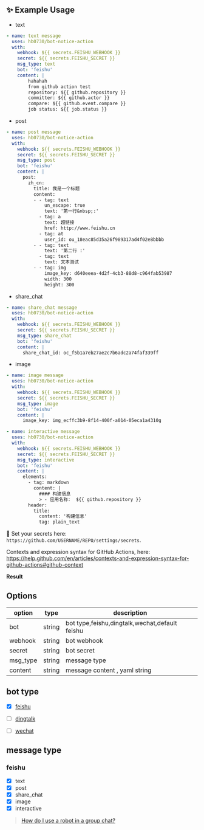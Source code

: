 ## ✨ Example Usage

- text

```yml
- name: text message
  uses: hb0730/bot-notice-action
  with:
    webhook: ${{ secrets.FEISHU_WEBHOOK }}
    secret: ${{ secrets.FEISHU_SECRET }}
    msg_type: text
    bot: 'feishu'
    content: |
        hahahah
        from github action test
        repository: ${{ github.repository }}
        committer: ${{ github.actor }}
        compare: ${{ github.event.compare }}
        job status: ${{ job.status }}
```

- post

```yml
- name: post message
  uses: hb0730/bot-notice-action
  with:
    webhook: ${{ secrets.FEISHU_WEBHOOK }}
    secret: ${{ secrets.FEISHU_SECRET }}
    msg_type: post
    bot: 'feishu'
    content: |
      post:
        zh_cn:
          title: 我是一个标题
          content:
          - - tag: text
              un_escape: true
              text: '第一行&nbsp;:'
            - tag: a
              text: 超链接
              href: http://www.feishu.cn
            - tag: at
              user_id: ou_18eac85d35a26f989317ad4f02e8bbbb
          - - tag: text
              text: '第二行 :'
            - tag: text
              text: 文本测试
          - - tag: img
              image_key: d640eeea-4d2f-4cb3-88d8-c964fab53987
              width: 300
              height: 300
```

- share_chat

```yml
- name: share_chat message
  uses: hb0730/bot-notice-action
  with:
    webhook: ${{ secrets.FEISHU_WEBHOOK }}
    secret: ${{ secrets.FEISHU_SECRET }}
    msg_type: share_chat
    bot: 'feishu'
    content: |
      share_chat_id: oc_f5b1a7eb27ae2c7b6adc2a74faf339ff
```

- image

```yml
- name: image message
  uses: hb0730/bot-notice-action
  with:
    webhook: ${{ secrets.FEISHU_WEBHOOK }}
    secret: ${{ secrets.FEISHU_SECRET }}
    msg_type: image
    bot: 'feishu'
    content: |
      image_key: img_ecffc3b9-8f14-400f-a014-05eca1a4310g
```

```yaml
- name: interactive message
  uses: hb0730/bot-notice-action
  with:
    webhook: ${{ secrets.FEISHU_WEBHOOK }}
    secret: ${{ secrets.FEISHU_SECRET }}
    msg_type: interactive
    bot: 'feishu'
    content: |
      elements:
        - tag: markdown
          content: |
            #### 构建信息
            > - 应用名称:  ${{ github.repository }}
        header:
          title:
            content: '构建信息'
            tag: plain_text
```

🔐 Set your secrets here: `https://github.com/USERNAME/REPO/settings/secrets`.

Contexts and expression syntax for GitHub Actions, here: <https://help.github.com/en/articles/contexts-and-expression-syntax-for-github-actions#github-context>

**Result**

## Options

| option   | type   | description                                                                 |
| -------- | ------ | --------------------------------------------------------------------------- |
| bot      | string | bot type,feishu,dingtalk,wechat,default feishu                              |
| webhook  | string | bot webhook                                                                 |
| secret   | string | bot secret                                                                  |
| msg_type | string | message type                                                                |
| content  | string | message content , yaml string                                               |

## bot type

- [x] [feishu](https://open.feishu.cn/document/client-docs/bot-v3/add-custom-bot)

- [ ] [dingtalk](https://ding-doc.dingtalk.com/doc#/serverapi2/qf2nxq)
- [ ] [wechat](https://work.weixin.qq.com/api/doc/90000/90136/91770)

## message type

### feishu

- [x] text
- [x] post
- [x] share_chat
- [x] image
- [x] interactive

> [How do I use a robot in a group chat?](https://getfeishu.cn/hc/zh-cn/articles/360024984973-%E5%9C%A8%E7%BE%A4%E8%81%8A%E4%B8%AD%E4%BD%BF%E7%94%A8%E6%9C%BA%E5%99%A8%E4%BA%BA)
